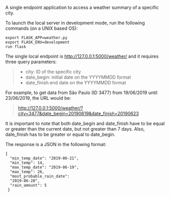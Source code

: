 A single endpoint application to access a weather summary of a specific city.

To launch the local server in development mode, run the following commands (on a UNIX based OS):

```
export FLASK_APP=weather.py
export FLASK_ENV=development
run flask
```

The single local endpoint is http://127.0.0.1:5000/weather/ and it requires three query parameters:

> * city: ID of the specific city
> * date_begin: initial date on the YYYYMMDD format
> * date_finish end date on the YYYYMMDD format

For example, to get data from São Paulo (ID 3477) from 19/06/2019 until 23/06/2019, the URL would be:

> http://127.0.0.1:5000/weather/?city=3477&date_begin=20190619&date_finish=20190623

It is important to note that both date_begin and date_finish have to be equal or greater than the current date, but not greater than 7 days. Also, date_finish has to be greater or equal to date_begin.

The response is a JSON in the following format:

```
{
  "min_temp_date": "2019-06-21",
  "min_temp": 14,
  "max_temp_date": "2019-06-19",
  "max_temp": 26,
  "most_probable_rain_date":
  "2019-06-20",
  "rain_amount": 5
 }
 ```
 
